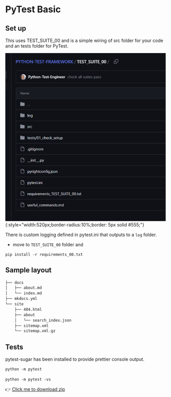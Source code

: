 # PyTest Basic







## Set up


This uses TEST_SUITE_00 and is a simple wiring of src folder for your code and an tests folder for PyTest.

![test-stuite](../assets/images/github-test-suite-00.png ){:style="width:520px;border-radius:10%;border: 5px solid #555;"}

There is custom logging defined in pytest.ini that outputs to a `log` folder.

- move to `TEST_SUITE_00` folder and 
```
pip install -r requirements_00.txt
```


## Sample layout

```bash
├── docs
│   ├── about.md
│   └── index.md
├── mkdocs.yml
└── site
    ├── 404.html
    ├── about
    │   └── search_index.json
    ├── sitemap.xml
    └── sitemap.xml.gz

```

## Tests

pytest-sugar has been installed to provide prettier console output.

```
python -m pytest 

python -m pytest -vs
```

👉 [Click me to download zip](https://github.com/peaceiris/mkdocs-material-boilerplate/archive/main.zip)
